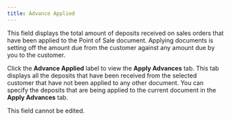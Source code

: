 ```yaml
---
title: Advance Applied
---
```



This field displays the total amount of deposits received on sales orders  that have been applied to the Point of Sale document. Applying documents  is setting off the amount due from the customer against any amount due  by you to the customer.


Click the **Advance Applied** label  to view the **Apply Advances** tab.  This tab displays all the deposits that have been received from the selected  customer that have not been applied to any other document. You can specify  the deposits that are being applied to the current document in the **Apply Advances**  tab.


This field cannot be edited.
